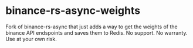 # binance-rs-async-weights

Fork of binance-rs-async that just adds a way to get the weights of the binance API endspoints and saves them to Redis. No support. No warranty. Use at your own risk.